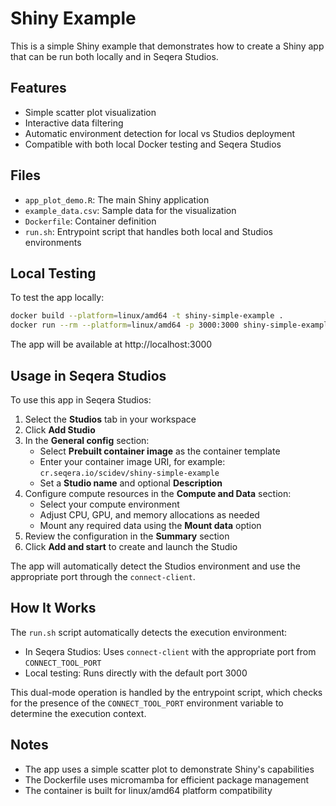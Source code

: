 # Shiny Example

This is a simple Shiny example that demonstrates how to create a Shiny app that can be run both locally and in Seqera Studios.

## Features

- Simple scatter plot visualization
- Interactive data filtering
- Automatic environment detection for local vs Studios deployment
- Compatible with both local Docker testing and Seqera Studios

## Files

- `app_plot_demo.R`: The main Shiny application
- `example_data.csv`: Sample data for the visualization
- `Dockerfile`: Container definition
- `run.sh`: Entrypoint script that handles both local and Studios environments

## Local Testing

To test the app locally:

```bash
docker build --platform=linux/amd64 -t shiny-simple-example .
docker run --rm --platform=linux/amd64 -p 3000:3000 shiny-simple-example
```

The app will be available at http://localhost:3000

## Usage in Seqera Studios

To use this app in Seqera Studios:

1. Select the **Studios** tab in your workspace
2. Click **Add Studio**
3. In the **General config** section:
   - Select **Prebuilt container image** as the container template
   - Enter your container image URI, for example: `cr.seqera.io/scidev/shiny-simple-example`
   - Set a **Studio name** and optional **Description**
4. Configure compute resources in the **Compute and Data** section:
   - Select your compute environment
   - Adjust CPU, GPU, and memory allocations as needed
   - Mount any required data using the **Mount data** option
5. Review the configuration in the **Summary** section
6. Click **Add and start** to create and launch the Studio

The app will automatically detect the Studios environment and use the appropriate port through the `connect-client`.

## How It Works

The `run.sh` script automatically detects the execution environment:

- In Seqera Studios: Uses `connect-client` with the appropriate port from `CONNECT_TOOL_PORT`
- Local testing: Runs directly with the default port 3000

This dual-mode operation is handled by the entrypoint script, which checks for the presence of the `CONNECT_TOOL_PORT` environment variable to determine the execution context.

## Notes

- The app uses a simple scatter plot to demonstrate Shiny's capabilities
- The Dockerfile uses micromamba for efficient package management
- The container is built for linux/amd64 platform compatibility 
